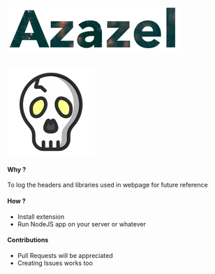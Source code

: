 ![Azazel](https://raw.githubusercontent.com/dhaval17/azazel/assets/title.png)
#
![Azazel](https://raw.githubusercontent.com/dhaval17/azazel/assets/logo.png)

#### Why ?
To log the headers and libraries used in webpage for future reference

#### How ?
- Install extension
- Run NodeJS app on your server or whatever

#### Contributions
- Pull Requests will be appreciated
- Creating Issues works too
